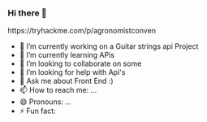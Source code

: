 ### Hi there 👋

<link>https://tryhackme.com/p/agronomistconven</link>





- 🔭 I’m currently working on a Guitar strings api Project
- 🌱 I’m currently learning APis
- 👯 I’m looking to collaborate on some
- 🤔 I’m looking for help with Api's
- 💬 Ask me about Front End :)
- 📫 How to reach me: ...
- 😄 Pronouns: ...
- ⚡ Fun fact: 

